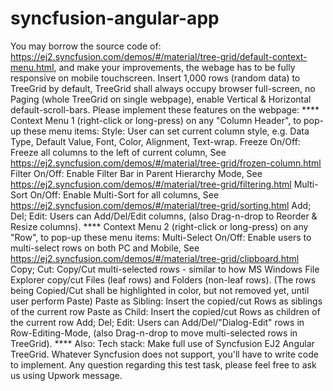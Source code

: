 # syncfusion-angular-app

You may borrow the source code of: https://ej2.syncfusion.com/demos/#/material/tree-grid/default-context-menu.html, and make your improvements, the webage has to be fully responsive on mobile touchscreen.
Insert 1,000 rows (random data) to TreeGrid by default, TreeGrid shall always occupy browser full-screen, no Paging (whole TreeGrid on single webpage), enable Vertical & Horizontal default-scroll-bars.
Please implement these features on the webpage:
**** Context Menu 1 (right-click or long-press) on any "Column Header", to pop-up these menu items:
  Style: User can set current column style, e.g. Data Type, Default Value, Font, Color, Alignment, Text-wrap.
  Freeze On/Off: Freeze all columns to the left of current column, See https://ej2.syncfusion.com/demos/#/material/tree-grid/frozen-column.html
  Filter On/Off: Enable Filter Bar in Parent Hierarchy Mode, See https://ej2.syncfusion.com/demos/#/material/tree-grid/filtering.html
  Multi-Sort On/Off: Enable Multi-Sort for all columns, See https://ej2.syncfusion.com/demos/#/material/tree-grid/sorting.html
  Add; Del; Edit: Users can Add/Del/Edit columns, (also Drag-n-drop to Reorder & Resize columns).
**** Context Menu 2 (right-click or long-press) on any "Row", to pop-up these menu items:
  Multi-Select On/Off: Enable users to multi-select rows on both PC and Mobile, See https://ej2.syncfusion.com/demos/#/material/tree-grid/clipboard.html
  Copy; Cut: Copy/Cut multi-selected rows - similar to how MS Windows File Explorer copy/cut Files (leaf rows) and Folders (non-leaf rows).
  (The rows being Copied/Cut shall be highlighted in color, but not removed yet, until user perform Paste)
  Paste as Sibling: Insert the copied/cut Rows as siblings of the current row
  Paste as Child: Insert the copied/cut Rows as children of the current row
  Add; Del; Edit: Users can Add/Del/"Dialog-Edit" rows in Row-Editing-Mode, (also Drag-n-drop to move multi-selected rows in TreeGrid).
**** Also:
Tech stack: Make full use of Syncfusion EJ2 Angular TreeGrid. Whatever Syncfusion does not support, you'll have to write code to implement.
Any question regarding this test task, please feel free to ask us using Upwork message.
